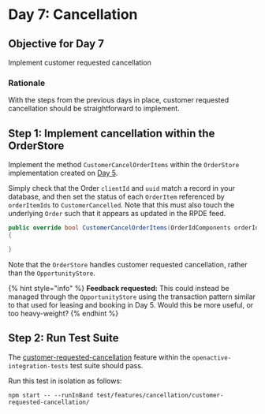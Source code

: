 # Day 7: Cancellation

## **Objective for Day 7**

Implement customer requested cancellation

### Rationale

With the steps from the previous days in place, customer requested cancellation should be straightforward to implement.

## Step **1**: Implement cancellation within the OrderStore

Implement the method `CustomerCancelOrderItems` within the  `OrderStore` implementation created on [Day 5](day-5-b-and-delete-order.md).

Simply check that the Order `clientId` and `uuid` match a record in your database, and then set the status of each `OrderItem` referenced by `orderItemIds` to `CustomerCancelled`. Note that this must also touch the underlying `Order` such that it appears as updated in the RPDE feed.

```csharp
public override bool CustomerCancelOrderItems(OrderIdComponents orderId, SellerIdComponents sellerId, OrderIdTemplate orderIdTemplate, List<OrderIdComponents> orderItemIds)
{

}
```

Note that the `OrderStore` handles customer requested cancellation, rather than the `OpportunityStore`.

{% hint style="info" %}
**Feedback requested:** This could instead be managed through the `OpportunityStore` using the transaction pattern similar to that used for leasing and booking in Day 5.  Would this be more useful, or too heavy-weight?
{% endhint %}

## Step 2: Run Test Suite

The [customer-requested-cancellation](https://github.com/openactive/openactive-test-suite/blob/master/packages/openactive-integration-tests/test/features/cancellation/customer-requested-cancellation/README.md) feature within the `openactive-integration-tests` test suite should pass.

Run this test in isolation as follows:

```text
npm start -- --runInBand test/features/cancellation/customer-requested-cancellation/
```

